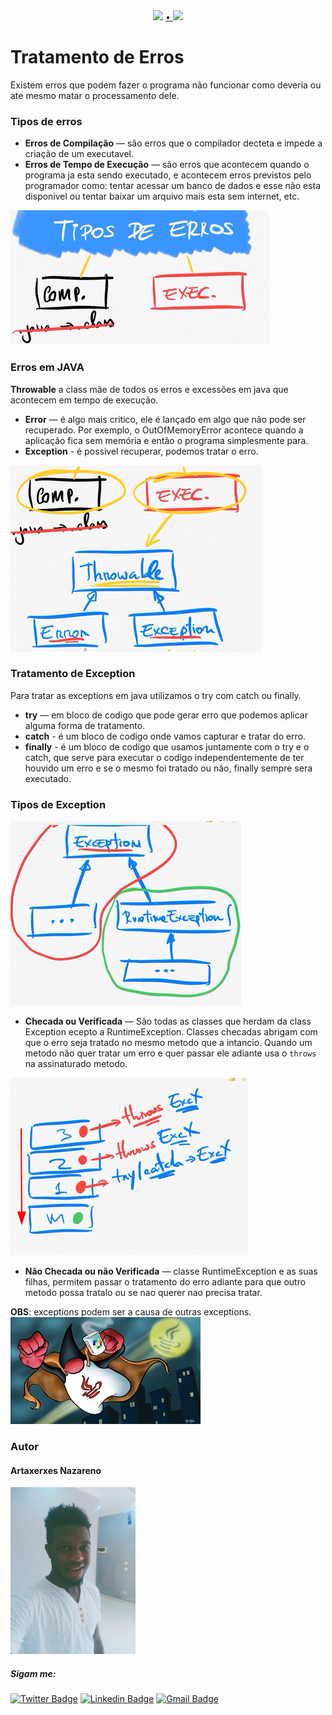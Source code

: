 <div align="center">
    <img src="https://img.shields.io/badge/feito%20por-Artaxerxes Nazareno-blue"/>
    <a href="https://twitter.com/Artaxerxes0001">
    • 
    <img src="https://img.shields.io/twitter/follow/Artaxerxes0001?style=social">
    </a><br>
  </div>

# Tratamento de Erros

Existem erros que podem fazer o programa não funcionar como deveria ou ate mesmo matar o processamento dele.

### Tipos de erros

- **Erros de Compilação** — são erros que o compilador decteta e impede a criação de um executavel.
- **Erros de Tempo de Execução** — são erros que acontecem quando o programa ja esta sendo executado, e acontecem erros previstos pelo programador como: tentar acessar um banco de dados e esse não esta disponivel ou tentar baixar um arquivo mais esta sem internet, etc.

![](.images/7859ef91.png)

### Erros em JAVA

**Throwable** a class mãe de todos os erros e excessões em java que acontecem em tempo de execução.

- **Error** — é algo mais critico, ele é lançado em algo que não pode ser recuperado. Por exemplo, o OutOfMemoryError acontece quando a aplicação fica sem memória e então o programa simplesmente para.
- **Exception** - é possivel recuperar, podemos tratar o erro.

![](.images/56f65a19.png)

### Tratamento de Exception

Para tratar as exceptions em java utilizamos o try com catch ou finally.

- **try** — em bloco de codigo que pode gerar erro que podemos aplicar alguma forma de tratamento.
- **catch** - é um bloco de codigo onde vamos capturar e tratar do erro.
- **finally** - é um bloco de codigo que usamos juntamente com o try e o catch, que serve para executar o codigo independentemente de ter houvido um erro e  se o mesmo foi tratado ou não, finally sempre sera executado.   

### Tipos de Exception

![](.images/88907d47.png)

- **Checada ou Verificada** — São todas as classes que herdam da class Exception ecepto a RuntimeException. Classes checadas abrigam com que o erro seja tratado no mesmo metodo que a intancio. Quando um metodo não quer tratar um erro e quer passar ele adiante usa o `throws` na assinaturado metodo.

![image.png](.images/image.png)

- **Não Checada ou não Verificada** — classe RuntimeException e as suas filhas, permitem passar o tratamento do erro adiante para que outro metodo possa tratalo ou se nao querer nao precisa tratar.


**OBS**: exceptions podem ser a causa de outras exceptions.
![](.images/36570bf5.png)

### Autor

#### Artaxerxes Nazareno
<img src="https://github.com/artaxerxes001/artaxerxes001/raw/main/imagens/eu.jpg" width="200">

##### Sigam me:
[![Twitter Badge](https://img.shields.io/badge/-@artaxerxes0001-1ca0f1?style=flat-square&labelColor=1ca0f1&logo=twitter&logoColor=white&link=https://twitter.com/tgmarinho)](https://twitter.com/Artaxerxes0001)  [![Linkedin Badge](https://img.shields.io/badge/-Artaxerxes_Nazareno-blue?style=flat-square&logo=Linkedin&logoColor=white&link=https://www.linkedin.com/in/artaxerxes-nazare/)](https://www.linkedin.com/in/artaxerxes-nazare/) [![Gmail Badge](https://img.shields.io/badge/-artaxerxesnazare@gmail.com-c14438?style=flat-square&logo=Gmail&logoColor=white&link=mailto:artaxerxesnazare@gmail.comm)](mailto:artaxerxesnazare@gmail.com)

